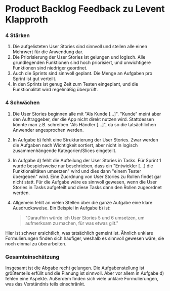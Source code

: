 # Product Backlog Feedback zu Levent Klapproth

### 4 Stärken

1. Die aufgelisteten User Stories sind sinnvoll und stellen
alle einen Mehrwert für die Anwendung dar.
2. Die Priorisierung der User Stories ist gelungen und logisch.
Alle grundlegenden Funktionen sind hoch priorisiert, und unwichtigere
Funktionen sind niedriger geordnet.
3. Auch die Sprints sind sinnvoll geplant. Die Menge an Aufgaben
pro Sprint ist gut verteilt.
4. In den Sprints ist genug Zeit zum Testen eingeplant,
und die Funktionalität wird regelmäßig überprüft.

### 4 Schwächen

1. Die User Stories beginnen alle mit "Als Kunde [...]". "Kunde"
meint aber den Auftraggeber, der die App nicht direkt nutzen wird.
Stattdessen könnte man z.B. schreiben "Als Händler [...]", da
so die tatsächlichen Anwender angesprochen werden.
2. In Aufgabe b) fehlt eine Strukturierung der User Stories.
Zwar werden die Aufgaben nach Wichtigkeit sortiert, aber nicht
in logisch zusammenhängende Kategorien/Slices eingeteilt.
3. In Aufgabe d) fehlt die Aufteilung der User Stories in Tasks.
Für Sprint 1 wurde bespielsweise nur beschrieben,
dass ein "Entwickler [...] die Funktionalitäten umsetzen" wird
und dies dann "einem Tester übergeben" wird.
Eine Zuordnung von User Stories zu Rollen findet gar nicht statt.
Für die Aufgabe wäre es sinnvoll gewesen, wenn die User Stories
in Tasks aufgeteilt und diese Tasks dann den Rollen
zugeordnet werden.
4. Allgemein fehlt an vielen Stellen über die ganze Aufgabe
eine klare Ausdrucksweise. Ein Beispiel in Aufgabe b) ist:

    > "Daraufhin würde ich User Stories 5 und 6 umsetzen, um
    > aufmerksam zu machen, für was etwas gilt."

Hier ist schwer ersichtlich, was tatsächlich gemeint ist.
Ähnlich unklare Formulierungen finden sich häufiger, weshalb
es sinnvoll gewesen wäre, sie noch einmal zu überarbeiten.

### Gesamteinschätzung

Insgesamt ist die Abgabe recht gelungen. Die Aufgabenstellung ist
größtenteils erfüllt und die Planung ist sinnvoll. Aber vor
allem in Aufgabe d) fehlen eine Aspekte. Außerdem
finden sich viele unklare Formulierungen, was das Verständnis teils
einschränkt.
